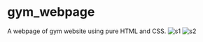 # gym_webpage
A webpage of gym website using pure HTML and CSS.
![s1](https://user-images.githubusercontent.com/54896331/104045304-5e472600-5204-11eb-8fe0-7ca70f127908.png)
![s2](https://user-images.githubusercontent.com/54896331/104045338-6bfcab80-5204-11eb-87b3-2547330c8a78.png)
